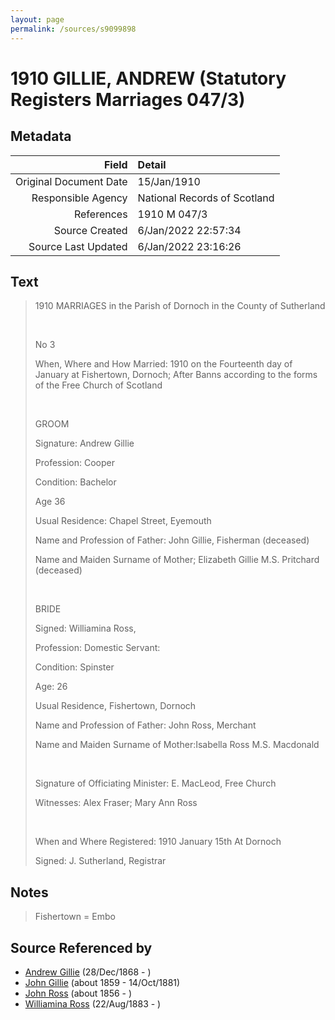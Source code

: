 ```yaml
---
layout: page
permalink: /sources/s9099898
---
```


# 1910 GILLIE, ANDREW (Statutory Registers Marriages 047/3)

## Metadata

Field | Detail
---:|:---
Original Document Date | 15/Jan/1910
Responsible Agency | National Records of Scotland
References | 1910 M 047/3
Source Created | 6/Jan/2022 22:57:34
Source Last Updated | 6/Jan/2022 23:16:26

## Text

> 1910 MARRIAGES in the Parish of Dornoch in the County of Sutherland
>
> <br/>
>
> No 3
>
> When, Where and How Married: 1910 on the Fourteenth day of January at Fishertown, Dornoch; After Banns according to the forms of the Free Church of Scotland
>
> <br/>
>
> GROOM
>
> Signature: Andrew Gillie
>
> Profession: Cooper
>
> Condition: Bachelor
>
> Age 36
>
> Usual Residence: Chapel Street, Eyemouth
>
> Name and Profession of Father: John Gillie, Fisherman (deceased)
>
> Name and Maiden Surname of Mother; Elizabeth Gillie M.S. Pritchard (deceased)
>
> <br/>
>
> BRIDE
>
> Signed: Williamina Ross,
>
> Profession: Domestic Servant:
>
> Condition: Spinster
>
> Age: 26
>
> Usual Residence, Fishertown, Dornoch
>
> Name and Profession of Father: John Ross, Merchant
>
> Name and Maiden Surname of Mother:Isabella Ross M.S. Macdonald
>
> <br/>
>
> Signature of Officiating Minister: E. MacLeod, Free Church
>
> Witnesses: Alex Fraser; Mary Ann Ross
>
> <br/>
>
> When and Where Registered: 1910 January 15th At Dornoch
>
> Signed: J. Sutherland, Registrar
>

## Notes

> Fishertown = Embo
>


## Source Referenced by

* [Andrew Gillie](../people/@60068056@-andrew-gillie-b1868-12-28-d.md) (28/Dec/1868 - )
* [John Gillie](../people/@49104732@-john-gillie-b1859-d1881-10-14.md) (about 1859 - 14/Oct/1881)
* [John Ross](../people/@81395704@-john-ross-b1856-d.md) (about 1856 - )
* [Williamina Ross](../people/@86024374@-williamina-ross-b1883-8-22-d.md) (22/Aug/1883 - )

